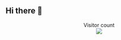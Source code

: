 ## Hi there 👋

<!--
**Mashpotatoprogamer3/Mashpotatoprogamer3** is a ✨ _special_ ✨ repository because its `README.md` (this file) appears on your GitHub profile.

Here are some ideas to get you started:

- 🔭 I’m currently working on ...
- 🌱 I’m currently learning ...
- 👯 I’m looking to collaborate on ...
- 🤔 I’m looking for help with ...
- 💬 Ask me about ...
- 📫 How to reach me: ...
- 😄 Pronouns: ...
- ⚡ Fun fact: ...
-->
<p align="center">
  Visitor count<br>
  <img src="https://profile-counter.glitch.me/_Mashpotatoprogamer3/count.svg" />
</p>
